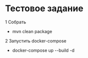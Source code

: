 # Тестовое задание

1 Собрать
* mvn clean package

2 Запустить docker-compose
* docker-compose up --build -d
